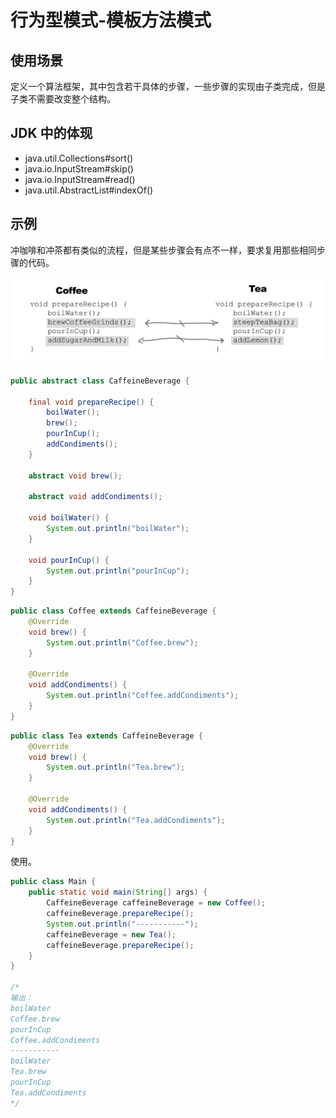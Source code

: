 # 行为型模式-模板方法模式

## 使用场景

定义一个算法框架，其中包含若干具体的步骤，一些步骤的实现由子类完成，但是子类不需要改变整个结构。

## JDK 中的体现

- java.util.Collections#sort()
- java.io.InputStream#skip()
- java.io.InputStream#read()
- java.util.AbstractList#indexOf()

## 示例

冲咖啡和冲茶都有类似的流程，但是某些步骤会有点不一样，要求复用那些相同步骤的代码。

![11236498-1417-46ce-a1b0-e10054256955](assets/20190921220223891_6932.png)

```java
public abstract class CaffeineBeverage {

    final void prepareRecipe() {
        boilWater();
        brew();
        pourInCup();
        addCondiments();
    }

    abstract void brew();

    abstract void addCondiments();

    void boilWater() {
        System.out.println("boilWater");
    }

    void pourInCup() {
        System.out.println("pourInCup");
    }
}
```

```java
public class Coffee extends CaffeineBeverage {
    @Override
    void brew() {
        System.out.println("Coffee.brew");
    }

    @Override
    void addCondiments() {
        System.out.println("Coffee.addCondiments");
    }
}
```

```java
public class Tea extends CaffeineBeverage {
    @Override
    void brew() {
        System.out.println("Tea.brew");
    }

    @Override
    void addCondiments() {
        System.out.println("Tea.addCondiments");
    }
}
```

使用。

```java
public class Main {
    public static void main(String[] args) {
        CaffeineBeverage caffeineBeverage = new Coffee();
        caffeineBeverage.prepareRecipe();
        System.out.println("-----------");
        caffeineBeverage = new Tea();
        caffeineBeverage.prepareRecipe();
    }
}

/*
输出：
boilWater
Coffee.brew
pourInCup
Coffee.addCondiments
-----------
boilWater
Tea.brew
pourInCup
Tea.addCondiments
*/
```